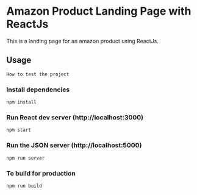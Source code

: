 # Amazon Product Landing Page with ReactJs

This is a landing page for an amazon product using ReactJs.

## Usage

```
How to test the project
```

### Install dependencies

```
npm install
```

### Run React dev server (http://localhost:3000)

```
npm start
```

### Run the JSON server (http://localhost:5000)

```
npm run server
```

### To build for production

```
npm run build
```